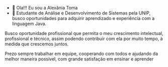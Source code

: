 - 👋 Ola!!! Eu sou a Alexânia Toma
- 👀 Estudante de Análise e Desenvolvimento de Sistemas pela UNIP,  busco oportunidades para adquirir aprendizado e experiência com a linguagem Java.

Busco oportunidade profissional que permita o meu crescimento intelectual, profissional e técnico, assim podendo contribuir com ela por muito tempo, à medida que crescemos juntos.

Prezo sempre trabalhar em equipe, cooperando com todos e ajudando da melhor maneira possível, com grande satisfação em ensinar e aprender

